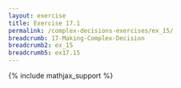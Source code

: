 ```yaml
---
layout: exercise
title: Exercise 17.1
permalink: /complex-decisions-exercises/ex_15/
breadcrumb: 17-Making-Complex-Decision
breadcrumb2: ex_15
breadcrumb5: ex17.15
---
```


{% include mathjax_support %}

